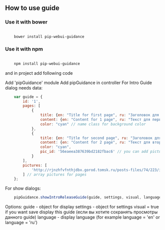 ## How to use guide

### Use it with bower
```bash

    bower install pip-webui-guidance
```
### Use it with npm
```bash

    npm install pip-webui-guidance
```
and in project add following code

Add 'pipGuidance' module
Add pipGuidance in controller
For Intro Guide dialog needs data:
```javascript
    var guide = {
        id: '1',
        pages: [
            {
                title: {en: "Title for first page", ru: "Заголовок для первой страницы"},
                content: {en: "Content for 1 page", ru: "Текст для первой страницы"},
                color: "cyan" // name class for background color
            },
            {
                title: {en: "Title for second page", ru: "Заголовок для второй страницы"},
                content: {en: "Content for 2 page", ru: "Текст для второй страницы"},
                color: "cyan",
                pic_id: '56eaeea387639bd2182fbac6' // you can add picture id in pipLife
            }
        ],
        pictures: [
            'http://rjnzhfvfnthjdbx.gorod.tomsk.ru/posts-files/74/223/i/25.jpg'
        ] // array pictures for pages
    };
```
For show dialogs:
```javascript
    pipGuidance.showIntroReleaseGuide(guide, settings, visual, language, $party, $user);
```
Options:
guide - object for display
settings - object for settings
visual = true if you want save display this guide (если вы хотите сохранять просмотры данного guide)
language - display language (for example language = 'en' or language = 'ru')
